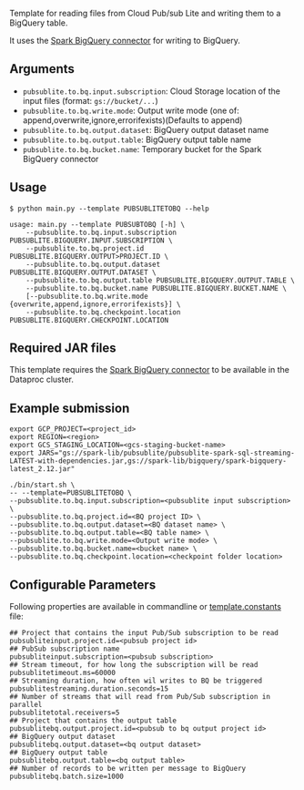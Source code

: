 Template for reading files from Cloud Pub/sub Lite and writing them to a BigQuery table.

It uses the [Spark BigQuery connector](https://cloud.google.com/dataproc-serverless/docs/guides/bigquery-connector-spark-example) for writing to BigQuery.

## Arguments

* `pubsublite.to.bq.input.subscription`: Cloud Storage location of the input files (format: `gs://bucket/...`)
* `pubsublite.to.bq.write.mode`: Output write mode (one of: append,overwrite,ignore,errorifexists)(Defaults to append)
* `pubsublite.to.bq.output.dataset`: BigQuery output dataset name
* `pubsublite.to.bq.output.table`: BigQuery output table name
* `pubsublite.to.bq.bucket.name`: Temporary bucket for the Spark BigQuery connector

## Usage

```
$ python main.py --template PUBSUBLITETOBQ --help

usage: main.py --template PUBSUBTOBQ [-h] \
    --pubsublite.to.bq.input.subscription PUBSUBLITE.BIGQUERY.INPUT.SUBSCRIPTION \
    --pubsublite.to.bq.project.id PUBSUBLITE.BIGQUERY.OUTPUT>PROJECT.ID \
    --pubsublite.to.bq.output.dataset PUBSUBLITE.BIGQUERY.OUTPUT.DATASET \
    --pubsublite.to.bq.output.table PUBSUBLITE.BIGQUERY.OUTPUT.TABLE \
    --pubsublite.to.bq.bucket.name PUBSUBLITE.BIGQUERY.BUCKET.NAME \
    [--pubsublite.to.bq.write.mode {overwrite,append,ignore,errorifexists}] \
    --pubsublite.to.bq.checkpoint.location PUBSUBLITE.BIGQUERY.CHECKPOINT.LOCATION
```

## Required JAR files

This template requires the [Spark BigQuery connector](https://cloud.google.com/dataproc-serverless/docs/guides/bigquery-connector-spark-example) to be available in the Dataproc cluster.

## Example submission

```
export GCP_PROJECT=<project_id>
export REGION=<region>
export GCS_STAGING_LOCATION=<gcs-staging-bucket-name> 
export JARS="gs://spark-lib/pubsublite/pubsublite-spark-sql-streaming-LATEST-with-dependencies.jar,gs://spark-lib/bigquery/spark-bigquery-latest_2.12.jar"

./bin/start.sh \
-- --template=PUBSUBLITETOBQ \
--pubsublite.to.bq.input.subscription=<pubsublite input subscription> \
--pubsublite.to.bq.project.id=<BQ project ID> \
--pubsublite.to.bq.output.dataset=<BQ dataset name> \
--pubsublite.to.bq.output.table=<BQ table name> \
--pubsublite.to.bq.write.mode=<Output write mode> \
--pubsublite.to.bq.bucket.name=<bucket name> \
--pubsublite.to.bq.checkpoint.location=<checkpoint folder location>
```


## Configurable Parameters

Following properties are available in commandline or [template.constants](../util/template_constants.py) file:

```
## Project that contains the input Pub/Sub subscription to be read
pubsubliteinput.project.id=<pubsub project id>
## PubSub subscription name
pubsubliteinput.subscription=<pubsub subscription>
## Stream timeout, for how long the subscription will be read
pubsublitetimeout.ms=60000
## Streaming duration, how often wil writes to BQ be triggered
pubsublitestreaming.duration.seconds=15
## Number of streams that will read from Pub/Sub subscription in parallel
pubsublitetotal.receivers=5
## Project that contains the output table
pubsublitebq.output.project.id=<pubsub to bq output project id>
## BigQuery output dataset
pubsublitebq.output.dataset=<bq output dataset>
## BigQuery output table
pubsublitebq.output.table=<bq output table>
## Number of records to be written per message to BigQuery
pubsublitebq.batch.size=1000
```